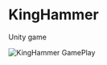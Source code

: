 # KingHammer
 Unity game

![KingHammer GamePlay](https://github.com/Juampie/KingHammer/assets/100756099/02534eeb-7535-4f95-ab2e-baa65f77f153)

